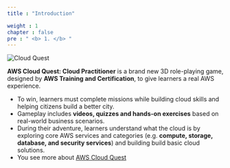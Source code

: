 ```yaml
---
title : "Introduction"

weight : 1
chapter : false
pre : " <b> 1. </b> "
---
```

![Cloud Quest](/images/1.Introduce/01-CloudQuest.png?width=90pc)

**AWS Cloud Quest: Cloud Practitioner** is a brand new 3D role-playing game, designed by **AWS Training and Certification**, to give learners a real AWS experience.

- To win, learners must complete missions while building cloud skills and helping citizens build a better city.
- Gameplay includes **videos, quizzes and hands-on exercises** based on real-world business scenarios.
- During their adventure, learners understand what the cloud is by exploring core AWS services and categories (e.g. **compute, storage, database, and security services**) and building build basic cloud solutions.
- You see more about [AWS Cloud Quest](https://aws.amazon.com/training/digital/aws-cloud-quest/)

